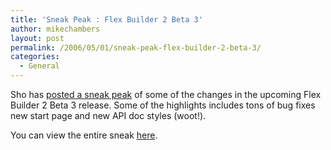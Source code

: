 ```yaml
---
title: 'Sneak Peak : Flex Builder 2 Beta 3'
author: mikechambers
layout: post
permalink: /2006/05/01/sneak-peak-flex-builder-2-beta-3/
categories:
  - General
---
```



Sho has [posted a sneak peak][1] of some of the changes in the upcoming Flex Builder 2 Beta 3 release. Some of the highlights includes tons of bug fixes new start page and new API doc styles (woot!).

You can view the entire sneak [here][1].

 [1]: http://kuwamoto.org/2006/04/29/sneak-peek-at-flex-beta-3/